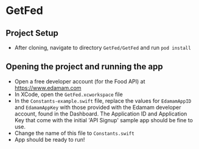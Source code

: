 # GetFed

## Project Setup

- After cloning, navigate to directory `GetFed/GetFed` and run `pod install`

## Opening the project and running the app

- Open a free developer account (for the Food API) at https://www.edamam.com
- In XCode, open the `GetFed.xcworkspace` file
- In the `Constants-example.swift` file, replace the values for `EdamamAppID` and `EdamamAppKey` with those provided with the Edamam developer account, found in the Dashboard. The Application ID and Application Key that come with the initial 'API Signup' sample app should be fine to use.
- Change the name of this file to `Constants.swift`
- App should be ready to run!
